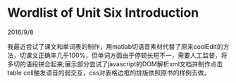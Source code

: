 ﻿# Wordlist of Unit Six Introduction
2016/9/8

我最近尝试了课文和单词表的制作，用matlab切语音素材代替了原来coolEdit的方法，切课文正确率几乎100%，但单词方面由于停顿长短不一，需要人工监督，将多切的语段拼合起来;展示部分尝试了javascript的DOM解析xml文档并制作点击table cell触发语音的弱交互，css对表格边框的排版依照原书的样例去做。